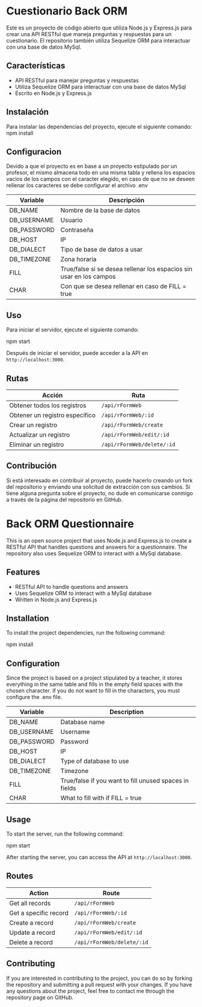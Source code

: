 # Cuestionario Back ORM

Este es un proyecto de código abierto que utiliza Node.js y Express.js para crear una API RESTful que maneja preguntas y respuestas para un cuestionario. El repositorio también utiliza Sequelize ORM para interactuar con una base de datos MySql.

## Características

- API RESTful para manejar preguntas y respuestas
- Utiliza Sequelize ORM para interactuar con una base de datos MySql
- Escrito en Node.js y Express.js

## Instalación

Para instalar las dependencias del proyecto, ejecute el siguiente comando:
npm install

## Configuracion
Devido a que el proyecto es en base a un proyecto estipulado por un profesor, el mismo almacena todo en una misma tabla y rellena los espacios vacios de los campos con el caracter elegido, en caso de que no se deseen rellenar los caracteres se debe configurar el archivo .env

| Variable | Descripción |
|---|---|
| DB_NAME | Nombre de la base de datos |
| DB_USERNAME | Usuario |
| DB_PASSWORD | Contraseña |
| DB_HOST | IP |
| DB_DIALECT | Tipo de base de datos a usar |
| DB_TIMEZONE | Zona horaria |
| FILL | True/false si se desea rellenar los espacios sin usar en los campos |
| CHAR | Con que se desea rellenar en caso de FILL = true |

## Uso

Para iniciar el servidor, ejecute el siguiente comando:

npm start

Después de iniciar el servidor, puede acceder a la API en `http://localhost:3000`.

## Rutas
| Acción | Ruta |
|---|---|
| Obtener todos los registros | `/api/rFormWeb` |
| Obtener un registro específico | `/api/rFormWeb/:id` |
| Crear un registro | `/api/rFormWeb/create` |
| Actualizar un registro | `/api/rFormWeb/edit/:id` |
| Eliminar un registro | `/api/rFormWeb/delete/:id` |

## Contribución

Si está interesado en contribuir al proyecto, puede hacerlo creando un fork del repositorio y enviando una solicitud de extracción con sus cambios. Si tiene alguna pregunta sobre el proyecto, no dude en comunicarse conmigo a través de la página del repositorio en GitHub.

# Back ORM Questionnaire

This is an open source project that uses Node.js and Express.js to create a RESTful API that handles questions and answers for a questionnaire. The repository also uses Sequelize ORM to interact with a MySql database.

## Features

- RESTful API to handle questions and answers
- Uses Sequelize ORM to interact with a MySql database
- Written in Node.js and Express.js  

## Installation

To install the project dependencies, run the following command:

npm install


## Configuration

Since the project is based on a project stipulated by a teacher, it stores everything in the same table and fills in the empty field spaces with the chosen character. If you do not want to fill in the characters, you must configure the .env file.

| Variable | Description |
|-|-|
| DB_NAME | Database name |
| DB_USERNAME | Username |
| DB_PASSWORD | Password |
| DB_HOST | IP |
| DB_DIALECT | Type of database to use |
| DB_TIMEZONE | Timezone |
| FILL | True/false if you want to fill unused spaces in fields |
| CHAR | What to fill with if FILL = true |

## Usage

To start the server, run the following command:

npm start


After starting the server, you can access the API at `http://localhost:3000`.

## Routes  

| Action | Route |
|-|-|
| Get all records | `/api/rFormWeb` |
| Get a specific record | `/api/rFormWeb/:id` |  
| Create a record | `/api/rFormWeb/create` |
| Update a record | `/api/rFormWeb/edit/:id` |
| Delete a record | `/api/rFormWeb/delete/:id` |

## Contributing

If you are interested in contributing to the project, you can do so by forking the repository and submitting a pull request with your changes. If you have any questions about the project, feel free to contact me through the repository page on GitHub.